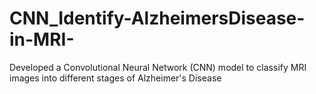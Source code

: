 # CNN_Identify-AlzheimersDisease-in-MRI-
Developed a Convolutional Neural Network (CNN) model to classify MRI images into different stages of Alzheimer's Disease
